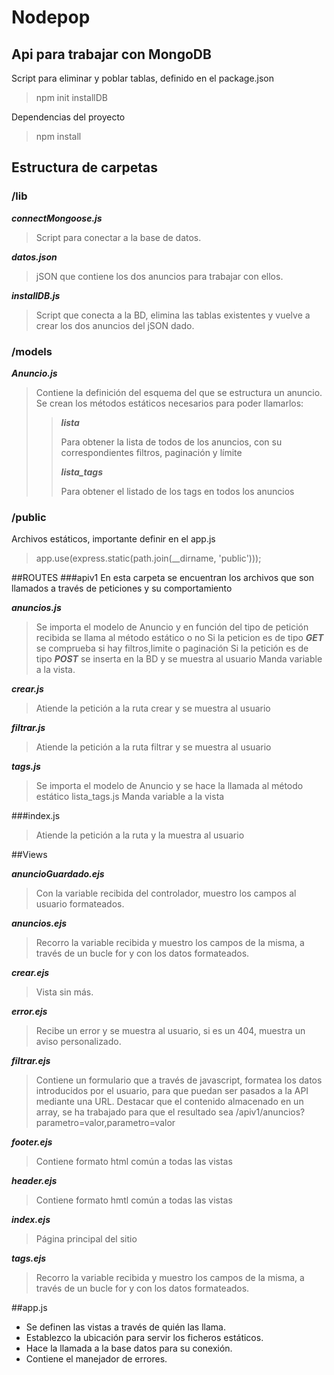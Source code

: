 # Nodepop

## Api para trabajar con MongoDB


Script para eliminar y poblar tablas, definido en el package.json

>npm init installDB

Dependencias del proyecto

>npm install

## Estructura de carpetas
### /lib


***connectMongoose.js***

> Script para conectar a la base de datos.
 
***datos.json***

> jSON que contiene los dos anuncios para trabajar con ellos.

***installDB.js***

> Script que conecta a la BD, elimina las tablas existentes y vuelve a crear los dos anuncios del jSON dado.
 
### /models


***Anuncio.js***

> Contiene la definición del esquema del que se estructura un anuncio.
> Se crean los métodos estáticos necesarios para poder llamarlos:
>> ***lista***
>> 
>> Para obtener la lista de todos de los anuncios, con su correspondientes filtros, paginación y límite
>> 
>> ***lista_tags***
>> 
>> Para obtener el listado de los tags en todos los anuncios

### /public

Archivos estáticos, importante definir en el app.js

>app.use(express.static(path.join(__dirname, 'public')));


##ROUTES
###apiv1
En esta carpeta se encuentran los archivos que son llamados a través de peticiones y su comportamiento

***anuncios.js***
> Se importa el modelo de Anuncio y en función del tipo de petición recibida se llama al método estático o no
> Si la peticion es de tipo ***GET*** se comprueba si hay filtros,limite o paginación
> Si la petición es de tipo ***POST*** se inserta en la BD y se muestra al usuario
> Manda variable a la vista.

***crear.js***
> Atiende la petición a la ruta crear y se muestra al usuario

***filtrar.js***
> Atiende la petición a la ruta filtrar y se muestra al usuario

***tags.js***

> Se importa el modelo de Anuncio y se hace la llamada al método estático lista_tags.js
> Manda variable a la vista

###index.js

> Atiende la petición a la ruta y la muestra al usuario

##Views

***anuncioGuardado.ejs***
> Con la variable recibida del controlador, muestro los campos al usuario formateados.

***anuncios.ejs***
> Recorro la variable recibida y muestro los campos de la misma, a través de un bucle for y con los datos formateados.

***crear.ejs***
> Vista sin más.

***error.ejs***
> Recibe un error y se muestra al usuario, si es un 404, muestra un aviso personalizado.

***filtrar.ejs***
> Contiene un formulario que a través de javascript, formatea los datos introducidos por el usuario, para que puedan ser pasados a la API mediante una URL.
> Destacar que el contenido almacenado en un array, se ha trabajado para que el resultado sea /apiv1/anuncios?parametro=valor,parametro=valor

***footer.ejs***
> Contiene formato html común a todas las vistas

***header.ejs***
> Contiene formato hmtl común a todas las vistas

***index.ejs***
> Página principal del sitio

***tags.ejs***
> Recorro la variable recibida y muestro los campos de la misma, a  través de un bucle for y con los datos formateados.


##app.js

- Se definen las vistas a través de quién las llama.
- Establezco la ubicación para servir los ficheros estáticos.
- Hace la llamada a la base datos para su conexión.
- Contiene el manejador de errores.
